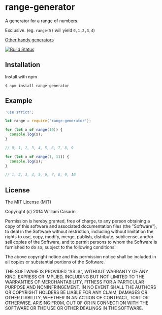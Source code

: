 
# range-generator

  A generator for a range of numbers.

  Exclusive. (eg. `range(5)` will yield `0,1,2,3,4`)

  [Other handy generators](https://github.com/jb55/generators)

  [![Build Status](https://travis-ci.org/jb55/range-generator.svg)](https://travis-ci.org/jb55/range-generator)

## Installation

  Install with npm

    $ npm install range-generator

## Example

```js
'use strict';

let range = require('range-generator');

for (let x of range(10)) {
  console.log(x);
}

// 0, 1, 2, 3, 4, 5, 6, 7, 8, 9

for (let x of range(1, 11)) {
  console.log(x);
}

// 1, 2, 3, 4, 5, 6, 7, 8, 9, 10

```

## License

  The MIT License (MIT)

  Copyright (c) 2014 William Casarin

  Permission is hereby granted, free of charge, to any person obtaining a copy
  of this software and associated documentation files (the "Software"), to deal
  in the Software without restriction, including without limitation the rights
  to use, copy, modify, merge, publish, distribute, sublicense, and/or sell
  copies of the Software, and to permit persons to whom the Software is
  furnished to do so, subject to the following conditions:

  The above copyright notice and this permission notice shall be included in
  all copies or substantial portions of the Software.

  THE SOFTWARE IS PROVIDED "AS IS", WITHOUT WARRANTY OF ANY KIND, EXPRESS OR
  IMPLIED, INCLUDING BUT NOT LIMITED TO THE WARRANTIES OF MERCHANTABILITY,
  FITNESS FOR A PARTICULAR PURPOSE AND NONINFRINGEMENT. IN NO EVENT SHALL THE
  AUTHORS OR COPYRIGHT HOLDERS BE LIABLE FOR ANY CLAIM, DAMAGES OR OTHER
  LIABILITY, WHETHER IN AN ACTION OF CONTRACT, TORT OR OTHERWISE, ARISING FROM,
  OUT OF OR IN CONNECTION WITH THE SOFTWARE OR THE USE OR OTHER DEALINGS IN
  THE SOFTWARE.
